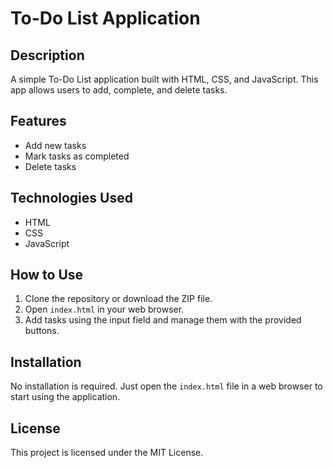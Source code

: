 # To-Do List Application

## Description
A simple To-Do List application built with HTML, CSS, and JavaScript. This app allows users to add, complete, and delete tasks.

## Features
- Add new tasks
- Mark tasks as completed
- Delete tasks

## Technologies Used
- HTML
- CSS
- JavaScript

## How to Use
1. Clone the repository or download the ZIP file.
2. Open `index.html` in your web browser.
3. Add tasks using the input field and manage them with the provided buttons.

## Installation
No installation is required. Just open the `index.html` file in a web browser to start using the application.

## License
This project is licensed under the MIT License.
